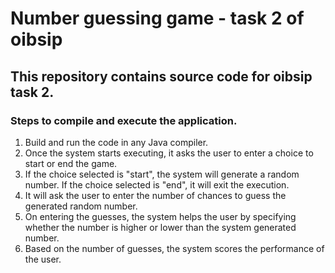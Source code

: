 # Number guessing game - task 2 of oibsip
## This repository contains source code for oibsip task 2.

### Steps to compile and execute the application.
1. Build and run the code in any Java compiler.
2. Once the system starts executing, it asks the user to enter a choice to start or end the game.
3. If the choice selected is "start", the system will generate a random number. If the choice selected is "end",
 it will exit the execution.
4. It will ask the user to enter the number of chances to guess the generated random number.
5. On entering the guesses, the system helps the user by specifying whether the number is higher or lower than the 
system generated number.
6. Based on the number of guesses, the system scores the performance of the user.
